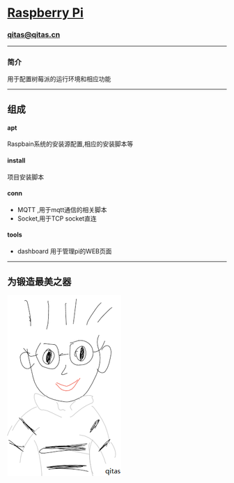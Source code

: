﻿# [Raspberry Pi](https://github.com/qitas/RPi) 

### qitas@qitas.cn

---

### 简介

用于配置树莓派的运行环境和相应功能

---

## 组成

#### apt

Raspbain系统的安装源配置,相应的安装脚本等

#### install

项目安装脚本

#### conn

- MQTT ,用于mqtt通信的相关脚本
- Socket,用于TCP socket直连

#### tools

- dashboard 用于管理pi的WEB页面



---

## 为锻造最美之器

[![sites](qitas/qitas.png)](http://www.qitas.cn)
